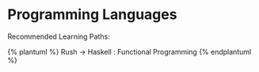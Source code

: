 # Programming Languages

Recommended Learning Paths:

{% plantuml %}
Rush -> Haskell : Functional Programming
{% endplantuml %}